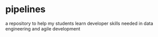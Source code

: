 # pipelines
a repository to help my students learn developer skills needed in data engineering and agile development
